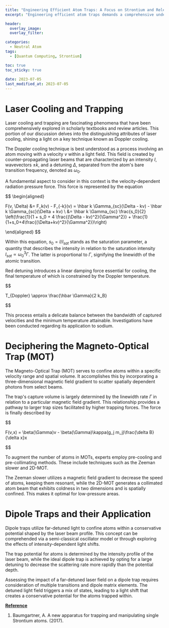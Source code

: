 ```yaml
---
title: "Engineering Efficient Atom Traps: A Focus on Strontium and Relevant Techniques"
excerpt: "Engineering efficient atom traps demands a comprehensive understanding of various factors and techniques, including Doppler cooling, red detuning, magneto-optical traps, and dipole traps, particularly when working with specific atomic species such as strontium."

header:
  overlay_image: 
  overlay_filter: 

categories:
  - Neutral Atom
tags:
  - [Quantum Computing, Strontium]

toc: true
toc_sticky: true
 
date: 2023-07-05
last_modified_at: 2023-07-05
---
```


# Laser Cooling and Trapping

Laser cooling and trapping are fascinating phenomena that have been comprehensively explored in scholarly textbooks and review articles. This portion of our discussion delves into the distinguishing attributes of laser cooling, shining a light on a key technique known as Doppler cooling.

The Doppler cooling technique is best understood as a process involving an atom moving with a velocity $v$ within a light field. This field is created by counter-propagating laser beams that are characterized by an intensity $I$, wavevectors $\pm k$, and a detuning $\Delta$, separated from the atom's bare transition frequency, denoted as $\omega_0$.

A fundamental aspect to consider in this context is the velocity-dependent radiation pressure force. This force is represented by the equation 

$$
\begin{aligned}

F(v, \Delta) &= F_k(v) - F_{-k}(v) = \hbar k \Gamma_{sc}(\Delta - kv) -  \hbar k \Gamma_{sc}(\Delta + kv) \\
&= \hbar k \Gamma_{sc} \frac{s_0}{2} \left(\frac{1}{1 + s_0 + 4 \frac{(\Delta - kv)^2}{\Gamma^2}} + \frac{1}{1+s_0+4\frac{(\Delta+kv)^2}{\Gamma^2}}\right)

\end{aligned}
$$

Within this equation, $s_0 = I/I_{sat}$ stands as the saturation parameter, a quantity that describes the intensity in relation to the saturation intensity $I_{sat} \propto \omega^3_0 \Gamma$. The latter is proportional to $\Gamma$, signifying the linewidth of the atomic transition.

Red detuning introduces a linear damping force essential for cooling, the final temperature of which is constrained by the Doppler temperature. 

$$

T_{Doppler} \approx \frac{\hbar \Gamma}{2 k_B}

$$

This process entails a delicate balance between the bandwidth of captured velocities and the minimum temperature attainable. Investigations have been conducted regarding its application to sodium.

# Deciphering the Magneto-Optical Trap (MOT)

The Magneto-Optical Trap (MOT) serves to confine atoms within a specific velocity range and spatial volume. It accomplishes this by incorporating a three-dimensional magnetic field gradient to scatter spatially dependent photons from select beams.

The trap's capture volume is largely determined by the linewidth rate $\Gamma$ in relation to a particular magnetic field gradient. This relationship provides a pathway to larger trap sizes facilitated by higher trapping forces. The force is finally described by

$$

F(v,x) = \beta(\Gamma)v - \beta(\Gamma)\kappa(g_j m_j)\frac{\delta B}{\delta x}x

$$

To augment the number of atoms in MOTs, experts employ pre-cooling and pre-collimating methods. These include techniques such as the Zeeman slower and 2D-MOT.

The Zeeman slower utilizes a magnetic field gradient to decrease the speed of atoms, keeping them resonant, while the 2D-MOT generates a collimated atom beam that exhibits coldness in two dimensions and is spatially confined. This makes it optimal for low-pressure areas.

# Dipole Traps and their Application

Dipole traps utilize far-detuned light to confine atoms within a conservative potential shaped by the laser beam profile. This concept can be comprehended via a semi-classical oscillator model or through exploring the effects of intensity-dependent light shifts.

The trap potential for atoms is determined by the intensity profile of the laser beam, while the ideal dipole trap is achieved by opting for a large detuning to decrease the scattering rate more rapidly than the potential depth.

Assessing the impact of a far-detuned laser field on a dipole trap requires consideration of multiple transitions and dipole matrix elements. The detuned light field triggers a mix of states, leading to a light shift that creates a conservative potential for the atoms trapped within.

**<U>Reference</U>**

1. Baumgartner, A. A new apparatus for trapping and manipulating single Strontium atoms. (2017). 